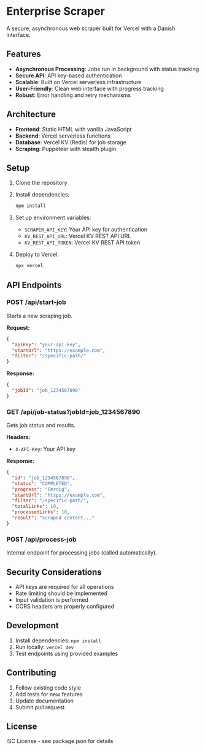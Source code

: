 # Enterprise Scraper

A secure, asynchronous web scraper built for Vercel with a Danish interface.

## Features

- **Asynchronous Processing**: Jobs run in background with status tracking
- **Secure API**: API key-based authentication
- **Scalable**: Built on Vercel serverless infrastructure
- **User-Friendly**: Clean web interface with progress tracking
- **Robust**: Error handling and retry mechanisms

## Architecture

- **Frontend**: Static HTML with vanilla JavaScript
- **Backend**: Vercel serverless functions
- **Database**: Vercel KV (Redis) for job storage
- **Scraping**: Puppeteer with stealth plugin

## Setup

1. Clone the repository
2. Install dependencies:
   ```bash
   npm install
   ```
3. Set up environment variables:
   - `SCRAPER_API_KEY`: Your API key for authentication
   - `KV_REST_API_URL`: Vercel KV REST API URL
   - `KV_REST_API_TOKEN`: Vercel KV REST API token

4. Deploy to Vercel:
   ```bash
   npx vercel
   ```

## API Endpoints

### POST /api/start-job
Starts a new scraping job.

**Request:**
```json
{
  "apiKey": "your-api-key",
  "startUrl": "https://example.com",
  "filter": "/specific-path/"
}
```

**Response:**
```json
{
  "jobId": "job_1234567890"
}
```

### GET /api/job-status?jobId=job_1234567890
Gets job status and results.

**Headers:**
- `X-API-Key`: Your API key

**Response:**
```json
{
  "id": "job_1234567890",
  "status": "COMPLETED",
  "progress": "Færdig",
  "startUrl": "https://example.com",
  "filter": "/specific-path/",
  "totalLinks": 10,
  "processedLinks": 10,
  "result": "scraped content..."
}
```

### POST /api/process-job
Internal endpoint for processing jobs (called automatically).

## Security Considerations

- API keys are required for all operations
- Rate limiting should be implemented
- Input validation is performed
- CORS headers are properly configured

## Development

1. Install dependencies: `npm install`
2. Run locally: `vercel dev`
3. Test endpoints using provided examples

## Contributing

1. Follow existing code style
2. Add tests for new features
3. Update documentation
4. Submit pull request

## License

ISC License - see package.json for details